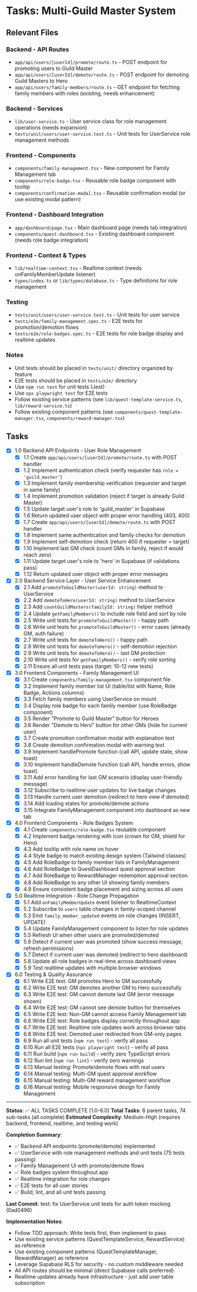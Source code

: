 # Tasks: Multi-Guild Master System

## Relevant Files

### Backend - API Routes
- `app/api/users/[userId]/promote/route.ts` - POST endpoint for promoting users to Guild Master
- `app/api/users/[userId]/demote/route.ts` - POST endpoint for demoting Guild Masters to Hero
- `app/api/users/family-members/route.ts` - GET endpoint for fetching family members with roles (existing, needs enhancement)

### Backend - Services
- `lib/user-service.ts` - User service class for role management operations (needs expansion)
- `tests/unit/users/user-service.test.ts` - Unit tests for UserService role management methods

### Frontend - Components
- `components/family-management.tsx` - New component for Family Management tab
- `components/role-badge.tsx` - Reusable role badge component with tooltip
- `components/confirmation-modal.tsx` - Reusable confirmation modal (or use existing modal pattern)

### Frontend - Dashboard Integration
- `app/dashboard/page.tsx` - Main dashboard page (needs tab integration)
- `components/quest-dashboard.tsx` - Existing dashboard component (needs role badge integration)

### Frontend - Context & Types
- `lib/realtime-context.tsx` - Realtime context (needs onFamilyMemberUpdate listener)
- `types/index.ts` or `lib/types/database.ts` - Type definitions for role management

### Testing
- `tests/unit/users/user-service.test.ts` - Unit tests for user service
- `tests/e2e/family-management.spec.ts` - E2E tests for promotion/demotion flows
- `tests/e2e/role-badges.spec.ts` - E2E tests for role badge display and realtime updates

### Notes
- Unit tests should be placed in `tests/unit/` directory organized by feature
- E2E tests should be placed in `tests/e2e/` directory
- Use `npm run test` for unit tests (Jest)
- Use `npx playwright test` for E2E tests
- Follow existing service patterns (see `lib/quest-template-service.ts`, `lib/reward-service.ts`)
- Follow existing component patterns (see `components/quest-template-manager.tsx`, `components/reward-manager.tsx`)

## Tasks

- [x] 1.0 Backend API Endpoints - User Role Management
  - [x] 1.1 Create `app/api/users/[userId]/promote/route.ts` with POST handler
  - [x] 1.2 Implement authentication check (verify requester has `role = 'guild_master'`)
  - [x] 1.3 Implement family membership verification (requester and target in same family)
  - [x] 1.4 Implement promotion validation (reject if target is already Guild Master)
  - [x] 1.5 Update target user's role to 'guild_master' in Supabase
  - [x] 1.6 Return updated user object with proper error handling (403, 400)
  - [x] 1.7 Create `app/api/users/[userId]/demote/route.ts` with POST handler
  - [x] 1.8 Implement same authentication and family checks for demotion
  - [x] 1.9 Implement self-demotion check (return 400 if requester = target)
  - [x] 1.10 Implement last GM check (count GMs in family, reject if would reach zero)
  - [x] 1.11 Update target user's role to 'hero' in Supabase (if validations pass)
  - [x] 1.12 Return updated user object with proper error messages

- [x] 2.0 Backend Service Layer - User Service Enhancement
  - [x] 2.1 Add `promoteToGuildMaster(userId: string)` method to UserService
  - [x] 2.2 Add `demoteToHero(userId: string)` method to UserService
  - [x] 2.3 Add `countGuildMasters(familyId: string)` helper method
  - [x] 2.4 Update `getFamilyMembers()` to include role field and sort by role
  - [x] 2.5 Write unit tests for `promoteToGuildMaster()` - happy path
  - [x] 2.6 Write unit tests for `promoteToGuildMaster()` - error cases (already GM, auth failure)
  - [x] 2.7 Write unit tests for `demoteToHero()` - happy path
  - [x] 2.8 Write unit tests for `demoteToHero()` - self-demotion rejection
  - [x] 2.9 Write unit tests for `demoteToHero()` - last GM protection
  - [x] 2.10 Write unit tests for `getFamilyMembers()` - verify role sorting
  - [x] 2.11 Ensure all unit tests pass (target: 10-12 new tests)

- [x] 3.0 Frontend Components - Family Management UI
  - [x] 3.1 Create `components/family-management.tsx` component file
  - [x] 3.2 Implement family member list UI (table/list with Name, Role Badge, Actions columns)
  - [x] 3.3 Fetch family members using UserService on mount
  - [x] 3.4 Display role badge for each family member (use RoleBadge component)
  - [x] 3.5 Render "Promote to Guild Master" button for Heroes
  - [x] 3.6 Render "Demote to Hero" button for other GMs (hide for current user)
  - [x] 3.7 Create promotion confirmation modal with explanation text
  - [x] 3.8 Create demotion confirmation modal with warning text
  - [x] 3.9 Implement handlePromote function (call API, update state, show toast)
  - [x] 3.10 Implement handleDemote function (call API, handle errors, show toast)
  - [x] 3.11 Add error handling for last GM scenario (display user-friendly message)
  - [x] 3.12 Subscribe to realtime user updates for live badge changes
  - [x] 3.13 Handle current user demotion (redirect to hero view if demoted)
  - [x] 3.14 Add loading states for promote/demote actions
  - [x] 3.15 Integrate FamilyManagement component into dashboard as new tab

- [x] 4.0 Frontend Components - Role Badges System
  - [x] 4.1 Create `components/role-badge.tsx` reusable component
  - [x] 4.2 Implement badge rendering with icon (crown for GM, shield for Hero)
  - [x] 4.3 Add tooltip with role name on hover
  - [x] 4.4 Style badge to match existing design system (Tailwind classes)
  - [x] 4.5 Add RoleBadge to family member lists in FamilyManagement
  - [x] 4.6 Add RoleBadge to QuestDashboard quest approval section
  - [x] 4.7 Add RoleBadge to RewardManager redemption approval section
  - [x] 4.8 Add RoleBadge to any other UI showing family members
  - [x] 4.9 Ensure consistent badge placement and sizing across all uses

- [x] 5.0 Realtime Integration - Role Change Propagation
  - [x] 5.1 Add `onFamilyMemberUpdate` event listener to RealtimeContext
  - [x] 5.2 Subscribe to `users` table changes in family-scoped channel
  - [x] 5.3 Emit `family_member_updated` events on role changes (INSERT, UPDATE)
  - [x] 5.4 Update FamilyManagement component to listen for role updates
  - [x] 5.5 Refresh UI when other users are promoted/demoted
  - [x] 5.6 Detect if current user was promoted (show success message, refresh permissions)
  - [x] 5.7 Detect if current user was demoted (redirect to hero dashboard)
  - [x] 5.8 Update all role badges in real-time across dashboard views
  - [x] 5.9 Test realtime updates with multiple browser windows

- [x] 6.0 Testing & Quality Assurance
  - [x] 6.1 Write E2E test: GM promotes Hero to GM successfully
  - [x] 6.2 Write E2E test: GM demotes another GM to Hero successfully
  - [x] 6.3 Write E2E test: GM cannot demote last GM (error message shown)
  - [x] 6.4 Write E2E test: GM cannot see demote button for themselves
  - [x] 6.5 Write E2E test: Non-GM cannot access Family Management tab
  - [x] 6.6 Write E2E test: Role badges display correctly throughout app
  - [x] 6.7 Write E2E test: Realtime role updates work across browser tabs
  - [x] 6.8 Write E2E test: Demoted user redirected from GM-only pages
  - [x] 6.9 Run all unit tests (`npm run test`) - verify all pass
  - [x] 6.10 Run all E2E tests (`npx playwright test`) - verify all pass
  - [x] 6.11 Run build (`npm run build`) - verify zero TypeScript errors
  - [x] 6.12 Run lint (`npm run lint`) - verify zero warnings
  - [x] 6.13 Manual testing: Promote/demote flows with real users
  - [x] 6.14 Manual testing: Multi-GM quest approval workflow
  - [x] 6.15 Manual testing: Multi-GM reward management workflow
  - [x] 6.16 Manual testing: Mobile responsive design for Family Management

---

**Status**: ✅ ALL TASKS COMPLETE (1.0-6.0)
**Total Tasks**: 6 parent tasks, 74 sub-tasks (all complete)
**Estimated Complexity**: Medium-High (requires backend, frontend, realtime, and testing work)

**Completion Summary**:
- ✅ Backend API endpoints (promote/demote) implemented
- ✅ UserService with role management methods and unit tests (75 tests passing)
- ✅ Family Management UI with promote/demote flows
- ✅ Role badges system throughout app
- ✅ Realtime integration for role changes
- ✅ E2E tests for all user stories
- ✅ Build, lint, and all unit tests passing

**Last Commit**: test: fix UserService unit tests for auth token mocking (0ad0496)

**Implementation Notes**:
- Follow TDD approach: Write tests first, then implement to pass
- Use existing service patterns (QuestTemplateService, RewardService) as reference
- Use existing component patterns (QuestTemplateManager, RewardManager) as reference
- Leverage Supabase RLS for security - no custom middleware needed
- All API routes should be minimal (direct Supabase calls preferred)
- Realtime updates already have infrastructure - just add user table subscription
